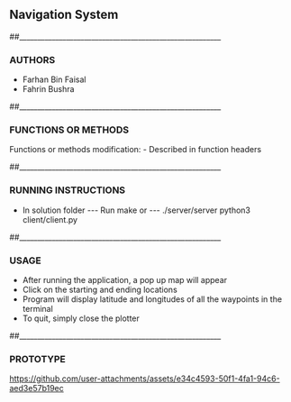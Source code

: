 ## Navigation System

##________________________________________________________
### AUTHORS
- Farhan Bin Faisal
- Fahrin Bushra

##________________________________________________________
### FUNCTIONS OR METHODS
Functions or methods modification:
    - Described in function headers

##________________________________________________________
### RUNNING INSTRUCTIONS
 - In solution folder
 --- Run make
     or
 --- ./server/server
     python3 client/client.py

##________________________________________________________
### USAGE
- After running the application, a pop up map will appear
- Click on the starting and ending locations
- Program will display latitude and longitudes of all the waypoints in the terminal
- To quit, simply close the plotter

##________________________________________________________
### PROTOTYPE
https://github.com/user-attachments/assets/e34c4593-50f1-4fa1-94c6-aed3e57b19ec



